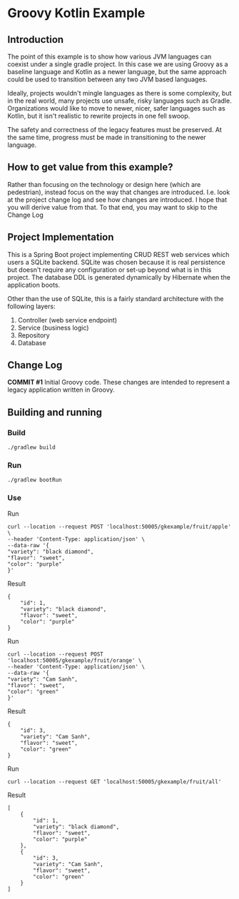 # Groovy Kotlin Example

## Introduction

The point of this example is to show how various JVM languages can coexist under a single gradle 
project. In this case we are using Groovy as a baseline language and Kotlin as a newer language, 
but the same approach could be used to transition between any two JVM based languages.

Ideally, projects wouldn't mingle languages as there is some complexity, but in the real world, 
many projects use unsafe, risky languages such as Gradle. Organizations would like to move to newer,
nicer, safer languages such as Kotlin, but it isn't realistic to rewrite projects in one fell swoop.

The safety and correctness of the legacy features must be preserved. At the same time, progress must 
be made in transitioning to the newer language.

## How to get value from this example?

Rather than focusing on the technology or design here (which are pedestrian), instead focus on the
way that changes are introduced. I.e. look at the project change log and see how changes are introduced.
I hope that you will derive value from that. To that end, you may want to skip to the Change Log

## Project Implementation

This is a Spring Boot project implementing CRUD REST web services which users a SQLite backend. SQLite 
was chosen because it is real persistence but doesn't require any configuration or set-up beyond what 
is in this project. The database DDL is generated dynamically by Hibernate when the application boots.

Other than the use of SQLite, this is a fairly standard architecture with the following layers:

1. Controller (web service endpoint)
2. Service (business logic)
3. Repository
4. Database

## Change Log

**COMMIT #1** Initial Groovy code. These changes are intended to represent a legacy application written in Groovy.


## Building and running

### Build 

````
./gradlew build
````

### Run

````
./gradlew bootRun
````

### Use


Run

````
curl --location --request POST 'localhost:50005/gkexample/fruit/apple' \
--header 'Content-Type: application/json' \
--data-raw '{
"variety": "black diamond",
"flavor": "sweet",
"color": "purple"
}'
````

Result 

````
{
    "id": 1,
    "variety": "black diamond",
    "flavor": "sweet",
    "color": "purple"
}
````

Run

````
curl --location --request POST 'localhost:50005/gkexample/fruit/orange' \
--header 'Content-Type: application/json' \
--data-raw '{
"variety": "Cam Sanh",
"flavor": "sweet",
"color": "green"
}'
````

Result

````
{
    "id": 3,
    "variety": "Cam Sanh",
    "flavor": "sweet",
    "color": "green"
}
````

Run

````
curl --location --request GET 'localhost:50005/gkexample/fruit/all'
````

Result

````
[
    {
        "id": 1,
        "variety": "black diamond",
        "flavor": "sweet",
        "color": "purple"
    },
    {
        "id": 3,
        "variety": "Cam Sanh",
        "flavor": "sweet",
        "color": "green"
    }
]
````


